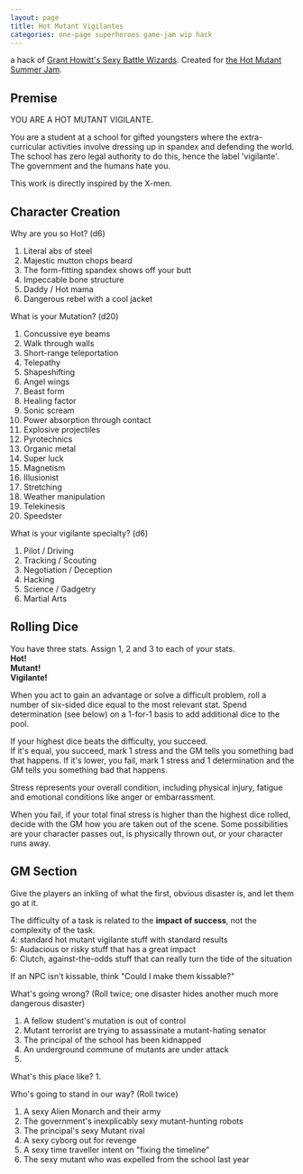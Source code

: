 ```yaml
---
layout: page
title: Hot Mutant Vigilantes
categories: one-page superheroes game-jam wip hack
---
```


a hack of [Grant Howitt's Sexy Battle Wizards](https://gshowitt.itch.io/sexy-battle-wizards). Created for [the Hot Mutant Summer Jam](https://itch.io/jam/hot-mutant-summer-jam).

## Premise

YOU ARE A HOT MUTANT VIGILANTE. 

You are a student at a school for gifted youngsters where the extra-curricular activities involve dressing up in spandex and defending the world. The school has zero legal authority to do this, hence the label 'vigilante'. The government and the humans hate you.

This work is directly inspired by the X-men.

## Character Creation

Why are you so Hot? (d6)
1. Literal abs of steel
2. Majestic mutton chops beard
3. The form-fitting spandex shows off your butt
4. Impeccable bone structure
5. Daddy / Hot mama 
6. Dangerous rebel with a cool jacket

What is your Mutation? (d20)
1. Concussive eye beams
2. Walk through walls
3. Short-range teleportation
4. Telepathy
5. Shapeshifting
6. Angel wings
7. Beast form
8. Healing factor
9. Sonic scream
10. Power absorption through contact
11. Explosive projectiles
12. Pyrotechnics
13. Organic metal
14. Super luck
15. Magnetism
16. Illusionist
17. Stretching
18. Weather manipulation
19. Telekinesis
20. Speedster

What is your vigilante specialty? (d6)
1. Pilot / Driving
2. Tracking / Scouting
3. Negotiation / Deception
4. Hacking
5. Science / Gadgetry
6. Martial Arts

## Rolling Dice

You have three stats. Assign 1, 2 and 3 to each of your stats.  
**Hot!**   
**Mutant!**  
**Vigilante!**  

When you act to gain an advantage or solve a difficult problem, roll a number of six-sided dice equal to the most relevant stat. Spend determination (see below) on a 1-for-1 basis to add additional dice to the pool.

If your highest dice beats the difficulty, you succeed.  
If it's equal, you succeed, mark 1 stress and the GM tells you something bad that happens.
If it's lower, you fail, mark 1 stress and 1 determination and the GM tells you something bad that happens.

Stress represents your overall condition, including physical injury, fatigue and emotional conditions like anger or embarrassment. 

When you fail, if your total final stress is higher than the highest dice rolled, decide with the GM how you are taken out of the scene. Some possibilities are your character passes out, is physically thrown out, or your character runs away.

## GM Section

Give the players an inkling of what the first, obvious disaster is, and let them go at it.

The difficulty of a task is related to the **impact of success**, not the complexity of the task.  
4: standard hot mutant vigilante stuff with standard results  
5: Audacious or risky stuff that has a great impact  
6: Clutch, against-the-odds stuff that can really turn the tide of the situation  

If an NPC isn't kissable, think "Could I make them kissable?"

What's going wrong? (Roll twice; one disaster hides another much more dangerous disaster)
1. A fellow student's mutation is out of control
2. Mutant terrorist are trying to assassinate a mutant-hating senator
3. The principal of the school has been kidnapped
4. An underground commune of mutants are under attack
5. 

What's this place like?
1. 

Who's going to stand in our way? (Roll twice)
1. A sexy Alien Monarch and their army
2. The government's inexplicably sexy mutant-hunting robots
3. The principal's sexy Mutant rival
4. A sexy cyborg out for revenge
5. A sexy time traveller intent on "fixing the timeline"
6. The sexy mutant who was expelled from the school last year
